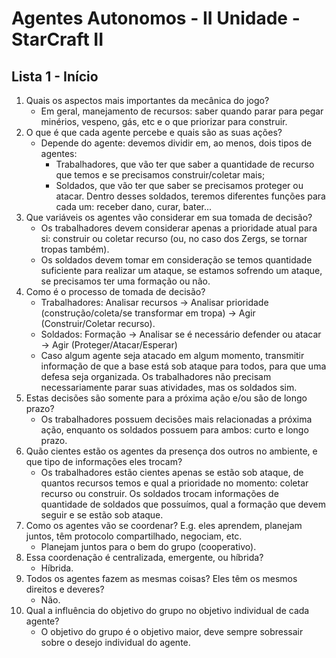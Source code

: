 # Agentes Autonomos - II Unidade - StarCraft II

## Lista 1 - Início
1. Quais os aspectos mais importantes da mecânica do jogo?
    * Em geral, manejamento de recursos: saber quando parar para pegar minérios, vespeno, gás, etc e o que priorizar para construir.
2. O que é que cada agente percebe e quais são as suas ações?
    * Depende do agente: devemos dividir em, ao menos, dois tipos de agentes:
        * Trabalhadores, que vão ter que saber a quantidade de recurso que temos e se precisamos construir/coletar mais;
        * Soldados, que vão ter que saber se precisamos proteger ou atacar. Dentro desses soldados, teremos diferentes funções para cada um: receber dano, curar, bater... 
3. Que variáveis os agentes vão considerar em sua tomada de decisão?
    * Os trabalhadores devem considerar apenas a prioridade atual para si: construir ou coletar recurso (ou, no caso dos Zergs, se tornar tropas também). 
    * Os soldados devem tomar em consideração se temos quantidade suficiente para realizar um ataque, se estamos sofrendo um ataque, se precisamos ter uma formação ou não.
4. Como é o processo de tomada de decisão?
    * Trabalhadores: Analisar recursos -> Analisar prioridade (construção/coleta/se transformar em tropa) -> Agir (Construir/Coletar recurso).
    * Soldados: Formação -> Analisar se é necessário defender ou atacar -> Agir (Proteger/Atacar/Esperar)
    * Caso algum agente seja atacado em algum momento, transmitir informação de que a base está sob ataque para todos, para que uma defesa seja organizada. Os trabalhadores não precisam necessariamente parar suas atividades, mas os soldados sim.
5. Estas decisões são somente para a próxima ação e/ou são de longo prazo?
    * Os trabalhadores possuem decisões mais relacionadas a próxima ação, enquanto os soldados possuem para ambos: curto e longo prazo.
6. Quão cientes estão os agentes da presença dos outros no ambiente, e que tipo de informações eles trocam?
    * Os trabalhadores estão cientes apenas se estão sob ataque, de quantos recursos temos e qual a prioridade no momento: coletar recurso ou construir. Os soldados trocam informações de quantidade de soldados que possuímos, qual a formação que devem seguir e se estão sob ataque.
7. Como os agentes vão se coordenar? E.g. eles aprendem, planejam juntos, têm protocolo compartilhado, negociam, etc.
    * Planejam juntos para o bem do grupo (cooperativo).
8. Essa coordenação é centralizada, emergente, ou híbrida?
    * Híbrida.
9. Todos os agentes fazem as mesmas coisas? Eles têm os mesmos direitos e deveres?
    * Não.
10. Qual a influência do objetivo do grupo no objetivo individual de cada agente?
    * O objetivo do grupo é o objetivo maior, deve sempre sobressair sobre o desejo individual do agente.